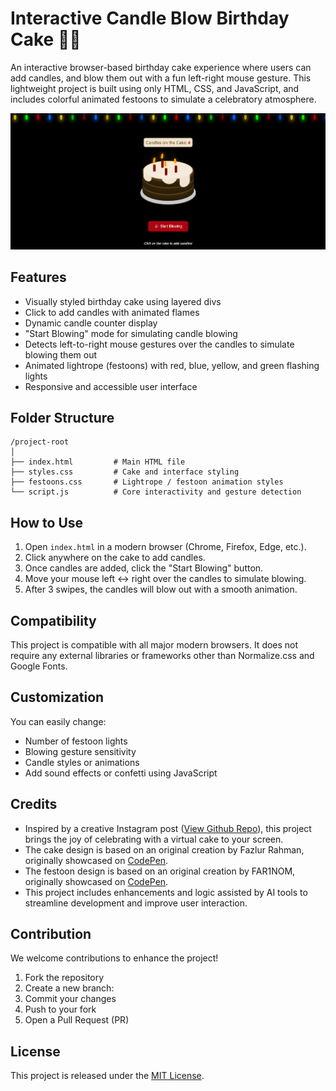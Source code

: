 # Interactive Candle Blow Birthday Cake 🍰🎂

An interactive browser-based birthday cake experience where users can add candles, and blow them out with a fun left-right mouse gesture. This lightweight project is built using only HTML, CSS, and JavaScript, and includes colorful animated festoons to simulate a celebratory atmosphere.

![1752830767851](image/README/1752830767851.png)

## Features

- Visually styled birthday cake using layered divs
- Click to add candles with animated flames
- Dynamic candle counter display
- "Start Blowing" mode for simulating candle blowing
- Detects left-to-right mouse gestures over the candles to simulate blowing them out
- Animated lightrope (festoons) with red, blue, yellow, and green flashing lights
- Responsive and accessible user interface

## Folder Structure

```
/project-root
│
├── index.html         # Main HTML file
├── styles.css         # Cake and interface styling
├── festoons.css       # Lightrope / festoon animation styles
└── script.js          # Core interactivity and gesture detection
```

## How to Use

1. Open `index.html` in a modern browser (Chrome, Firefox, Edge, etc.).
2. Click anywhere on the cake to add candles.
3. Once candles are added, click the "Start Blowing" button.
4. Move your mouse left ↔️ right over the candles to simulate blowing.
5. After 3 swipes, the candles will blow out with a smooth animation.

## Compatibility

This project is compatible with all major modern browsers. It does not require any external libraries or frameworks other than Normalize.css and Google Fonts.

## Customization

You can easily change:

- Number of festoon lights
- Blowing gesture sensitivity
- Candle styles or animations
- Add sound effects or confetti using JavaScript

## Credits

* Inspired by a creative Instagram post ([View Github Repo](https://github.com/sherryuser/cake-blow)), this project brings the joy of celebrating with a virtual cake to your screen.
* The cake design is based on an original creation by Fazlur Rahman, originally showcased on [CodePen](https://codepen.io/fazlurr/pen/gPMJMK "Cake by Fazlur Rahman").
* The festoon design is based on an original creation by FAR1NOM, originally showcased on [CodePen](https://codepen.io/FAR1NOM/pen/zYaVraW "Festoon by FAR1NOM").
* This project includes enhancements and logic assisted by AI tools to streamline development and improve user interaction.

## Contribution

We welcome contributions to enhance the project!

1. Fork the repository
2. Create a new branch:
3. Commit your changes
4. Push to your fork
5. Open a Pull Request (PR)

## License

This project is released under the [MIT License](./LICENSE).
